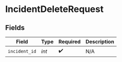 # IncidentDeleteRequest


## Fields

| Field              | Type               | Required           | Description        |
| ------------------ | ------------------ | ------------------ | ------------------ |
| `incident_id`      | *int*              | :heavy_check_mark: | N/A                |